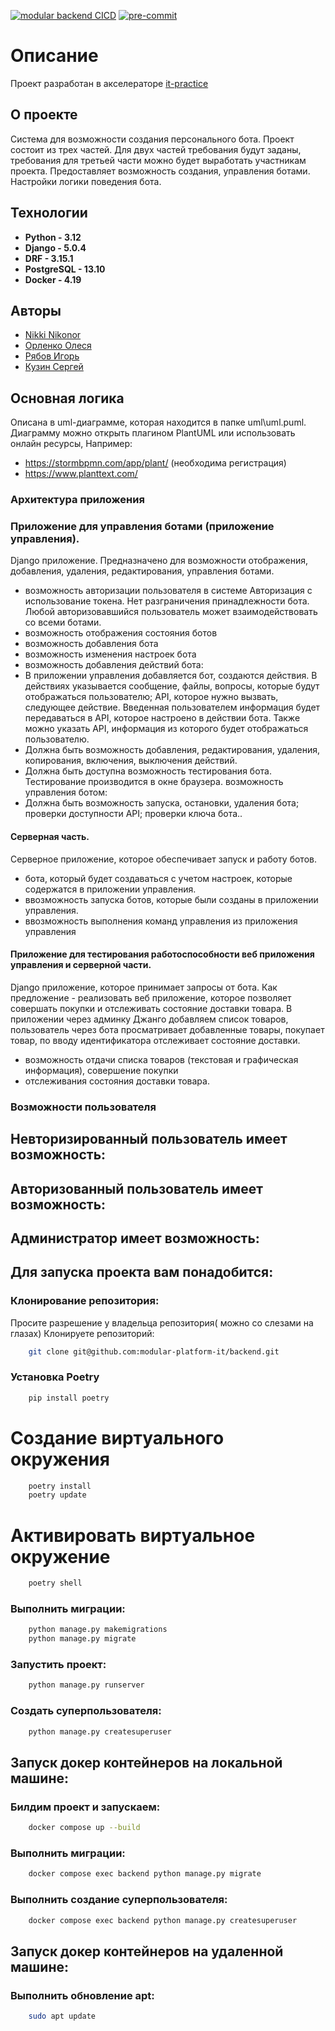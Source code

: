 [![modular backend CICD](https://github.com/modular-platform-it/backend/actions/workflows/wf-test-branches.yml/badge.svg)](https://github.com/modular-platform-it/backend/actions/workflows/wf-test-branches.yml)
[![pre-commit](https://img.shields.io/badge/pre--commit-enabled-brightgreen?logo=pre-commit)](https://github.com/pre-commit/pre-commit)

# Описание
Проект разработан в акселераторе [it-practice ](https://github.com/itpractice-team)

## О проекте
Система для возможности создания персонального бота.
Проект состоит из трех частей. Для двух частей требования будут заданы, требования для третьей части можно будет выработать участникам проекта.
Предоставляет возможность создания, управления ботами. Настройки логики поведения бота.

## Технологии
- **Python - 3.12**
- **Django - 5.0.4**
- **DRF - 3.15.1**
- **PostgreSQL - 13.10**
- **Docker - 4.19**

## Авторы
- [Nikki Nikonor](https://github.com/Paymir121)
- [Орленко Олеся](https://github.com/olees-orlenko)
- [Рябов Игорь](https://github.com/Geroy4ik)
- [Кузин Сергей](https://github.com/sihuannewrise)

## Основная логика
Описана в uml-диаграмме, которая находится в папке uml\uml.puml. Диаграмму можно открыть плагином PlantUML или использовать онлайн ресурсы, Например:
- https://stormbpmn.com/app/plant/ (необходима регистрация)
- https://www.planttext.com/

### Архитектура приложения
### Приложение для управления ботами (приложение управления).
Django приложение.
Предназначено для возможности отображения, добавления, удаления, редактирования, управления ботами.
- возможность авторизации пользователя в системе
Авторизация с использование токена. Нет разграничения принадлежности бота. Любой авторизовавшийся пользователь может взаимодействовать со всеми ботами.
- возможность  отображения состояния ботов
- возможность добавления бота
- возможность изменения настроек бота
- возможность добавления действий бота:
- В приложении управления добавляется бот, создаются действия. В действиях указывается сообщение, файлы, вопросы, которые будут отображаться пользователю; API, которое нужно вызвать, следующее действие. Введенная пользователем информация будет передаваться в API, которое настроено в действии бота. Также можно указать API, информация из которого будет отображаться пользователю.
- Должна быть возможность добавления, редактирования, удаления, копирования, включения, выключения действий.
- Должна быть доступна возможность тестирования бота. Тестирование производится в окне браузера.
возможность управления ботом:
- Должна быть возможность запуска, остановки, удаления бота; проверки доступности API; проверки ключа бота..

#### Серверная часть.
Серверное приложение, которое обеспечивает запуск и работу ботов.
- бота, который будет создаваться с учетом настроек, которые содержатся в приложении управления.
- ввозможность запуска ботов, которые были созданы в приложении управления.
- ввозможность выполнения команд управления из приложения управления

#### Приложение для  тестирования работоспособности веб приложения управления и серверной части.
Django приложение, которое принимает запросы от бота.
Как предложение - реализовать веб приложение, которое позволяет совершать покупки и отслеживать состояние доставки товара. В приложении через админку Джанго добавляем список товаров, пользователь через бота просматривает добавленные товары, покупает товар, по вводу идентификатора отслеживает состояние доставки.
- возможность отдачи списка товаров (текстовая и графическая информация),
совершение покупки
- отслеживания состояния доставки товара.

### Возможности пользователя
Невторизированный пользователь имеет возможность:
-
Авторизованный пользователь имеет возможность:
-
Администратор имеет возможность:
-

## Для запуска проекта вам понадобится:

### Клонирование репозитория:
Просите разрешение у владельца репозитория( можно со слезами на глазах)
Клонируете репозиторий:
```bash
    git clone git@github.com:modular-platform-it/backend.git
```

### Установка Poetry
```bash
    pip install poetry
```
# Создание виртуального окружения
```bash
    poetry install
    poetry update
```
# Активировать виртуальное окружение
```bash
    poetry shell
```

### Выполнить миграции:
```bash
    python manage.py makemigrations
    python manage.py migrate
```

### Запустить проект:
```bash
    python manage.py runserver
```

### Создать суперпользователя:
```bash
    python manage.py createsuperuser
```

## Запуск докер контейнеров на локальной машине:

### Билдим проект и запускаем:
```bash
    docker compose up --build
```

### Выполнить миграции:
```bash
    docker compose exec backend python manage.py migrate
```

### Выполнить создание суперпользователя:
```bash
    docker compose exec backend python manage.py createsuperuser
```


## Запуск докер контейнеров на удаленной машине:

### Выполнить обновление apt:
```bash
    sudo apt update
```